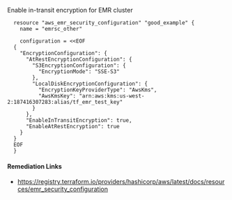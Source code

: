 
Enable in-transit encryption for EMR cluster

```hcl
  resource "aws_emr_security_configuration" "good_example" {
    name = "emrsc_other"
  
    configuration = <<EOF
  {
    "EncryptionConfiguration": {
      "AtRestEncryptionConfiguration": {
        "S3EncryptionConfiguration": {
          "EncryptionMode": "SSE-S3"
        },
        "LocalDiskEncryptionConfiguration": {
          "EncryptionKeyProviderType": "AwsKms",
          "AwsKmsKey": "arn:aws:kms:us-west-2:187416307283:alias/tf_emr_test_key"
        }
      },
      "EnableInTransitEncryption": true,
      "EnableAtRestEncryption": true
    }
  }
  EOF
  }
```

#### Remediation Links
 - https://registry.terraform.io/providers/hashicorp/aws/latest/docs/resources/emr_security_configuration

